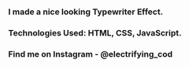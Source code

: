 ### I made a nice looking Typewriter Effect.

### Technologies Used: HTML, CSS, JavaScript.

### Find me on Instagram - @electrifying_cod